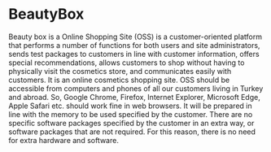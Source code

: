 # BeautyBox
Beauty box is a  Online Shopping Site (OSS) is a customer-oriented platform that performs a number of 
functions for both users and site administrators, sends test packages to customers in line with 
customer information, offers special recommendations, allows customers to shop without having 
to physically visit the cosmetics store, and communicates easily with customers. It is an online 
cosmetics shopping site. OSS should be accessible from computers and phones of all our 
customers living in Turkey and abroad. So, Google Chrome, Firefox, Internet Explorer, Microsoft 
Edge, Apple Safari etc. should work fine in web browsers. It will be prepared in line with the 
memory to be used specified by the customer. There are no specific software packages specified 
by the customer in an extra way, or software packages that are not required. For this reason, there 
is no need for extra hardware and software.
